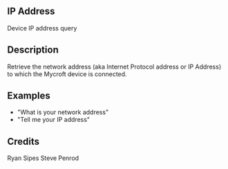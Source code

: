 ## IP Address
Device IP address query

## Description 
Retrieve the network address (aka Internet Protocol address or IP Address) to which the Mycroft device is connected.

## Examples 
* "What is your network address"
* "Tell me your IP address"

## Credits 
Ryan Sipes
Steve Penrod

